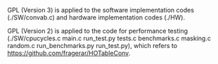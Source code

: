 GPL (Version 3)  is applied to the software implementation codes (./SW/convab.c) and hardware implementation codes (./HW).

GPL (Version 2) is applied to the code for performance testing (./SW/cpucycles.c  main.c run_test.py tests.c benchmarks.c masking.c  random.c run_benchmarks.py run_test.py), which refers to https://github.com/fragerar/HOTableConv.